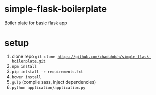 # simple-flask-boilerplate
Boiler plate for basic flask app

# setup
1. clone repo <code>git clone https://github.com/chaduhduh/simple-flask-boilerplate.git</code>
2. <code>npm install</code>
3. <code>pip intstall -r requirements.txt</code>
4. <code>bower install</code> 
5. <code>gulp</code>  (compile sass, inject dependencies)
6. <code>python application/application.py</code>

